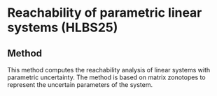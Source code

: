# Reachability of parametric linear systems (HLBS25)

## Method

This method computes the reachability analysis of linear systems with parametric uncertainty. The method is based on matrix zonotopes to represent the uncertain parameters of the system.
